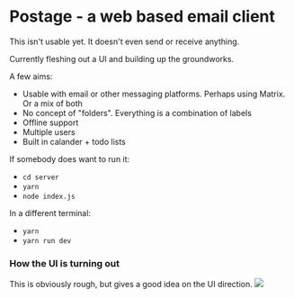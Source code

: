 # Postage - a web based email client

This isn't usable yet. It doesn't even send or receive anything.

Currently fleshing out a UI and building up the groundworks.

A few aims:
* Usable with email or other messaging platforms. Perhaps using Matrix. Or a mix of both
* No concept of "folders". Everything is a combination of labels
* Offline support
* Multiple users
* Built in calander + todo lists


If somebody does want to run it:

* `cd server`
* `yarn`
* `node index.js`

In a different terminal:
* `yarn`
* `yarn run dev`



### How the UI is turning out
This is obviously rough, but gives a good idea on the UI direction.
![](https://i.imgur.com/aVBKs65.gif)
